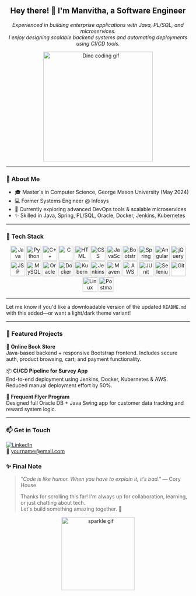 <h2 align="center">Hey there! 👋 I'm Manvitha, a Software Engineer</h2>

<p align="center">
  <i>
    Experienced in building enterprise applications with Java, PL/SQL, and microservices.<br>
    I enjoy designing scalable backend systems and automating deployments using CI/CD tools.
  </i>
</p>

<p align="center">
  <img src="https://raw.githubusercontent.com/saadeghi/saadeghi/master/dino.gif" width="300" alt="Dino coding gif"/>
</p>

---

### 🧠 About Me
- 🎓 Master's in Computer Science, George Mason University (May 2024)  
- 💻 Former Systems Engineer @ Infosys  
- 🌱 Currently exploring advanced DevOps tools & scalable microservices  
- ✨ Skilled in Java, Spring, PL/SQL, Oracle, Docker, Jenkins, Kubernetes

---

### 🚀 Tech Stack

<p align="center">
  <!-- Programming Languages -->
  <img src="https://cdn.jsdelivr.net/gh/devicons/devicon/icons/java/java-original.svg" width="40" title="Java"/>
  <img src="https://cdn.jsdelivr.net/gh/devicons/devicon/icons/python/python-original.svg" width="40" title="Python"/>
  <img src="https://cdn.jsdelivr.net/gh/devicons/devicon/icons/cplusplus/cplusplus-original.svg" width="40" title="C++"/>
  <img src="https://cdn.jsdelivr.net/gh/devicons/devicon/icons/c/c-original.svg" width="40" title="C"/>

  <!-- Web -->

  <img src="https://cdn.jsdelivr.net/gh/devicons/devicon/icons/html5/html5-original.svg" width="40" title="HTML"/>
  <img src="https://cdn.jsdelivr.net/gh/devicons/devicon/icons/css3/css3-original.svg" width="40" title="CSS"/>
  <img src="https://cdn.jsdelivr.net/gh/devicons/devicon/icons/javascript/javascript-original.svg" width="40" title="JavaScript"/>
  <img src="https://cdn.jsdelivr.net/gh/devicons/devicon/icons/bootstrap/bootstrap-original.svg" width="40" title="Bootstrap"/>

  <!-- Frameworks -->

  <img src="https://cdn.jsdelivr.net/gh/devicons/devicon/icons/spring/spring-original.svg" width="40" title="Spring"/>
  <img src="https://cdn.jsdelivr.net/gh/devicons/devicon/icons/angularjs/angularjs-original.svg" width="40" title="Angular"/>
  <img src="https://cdn.jsdelivr.net/gh/devicons/devicon/icons/jquery/jquery-original.svg" width="40" title="jQuery"/>
  <img src="https://cdn.jsdelivr.net/gh/devicons/devicon/icons/jsp/jsp-original.svg" width="40" title="JSP"/>

  <!-- Databases -->

  <img src="https://cdn.jsdelivr.net/gh/devicons/devicon/icons/mysql/mysql-original.svg" width="40" title="MySQL"/>
  <img src="https://cdn.jsdelivr.net/gh/devicons/devicon/icons/oracle/oracle-original.svg" width="40" title="Oracle"/>

  <!-- DevOps -->

  <img src="https://cdn.jsdelivr.net/gh/devicons/devicon/icons/docker/docker-original.svg" width="40" title="Docker"/>
  <img src="https://cdn.jsdelivr.net/gh/devicons/devicon/icons/kubernetes/kubernetes-plain.svg" width="40" title="Kubernetes"/>
  <img src="https://cdn.jsdelivr.net/gh/devicons/devicon/icons/jenkins/jenkins-original.svg" width="40" title="Jenkins"/>
  <img src="https://cdn.jsdelivr.net/gh/devicons/devicon/icons/maven/maven-original.svg" width="40" title="Maven"/>
  <img src="https://cdn.jsdelivr.net/gh/devicons/devicon/icons/aws/aws-original.svg" width="40" title="AWS"/>

  <!-- Tools & Testing -->

  <img src="https://cdn.jsdelivr.net/gh/devicons/devicon/icons/junit/junit-original.svg" width="40" title="JUnit"/>
  <img src="https://cdn.jsdelivr.net/gh/devicons/devicon/icons/selenium/selenium-original.svg" width="40" title="Selenium"/>
  <img src="https://cdn.jsdelivr.net/gh/devicons/devicon/icons/git/git-original.svg" width="40" title="Git"/>
  <img src="https://cdn.jsdelivr.net/gh/devicons/devicon/icons/linux/linux-original.svg" width="40" title="Linux"/>
  <img src="https://cdn.jsdelivr.net/gh/devicons/devicon/icons/postman/postman-original.svg" width="40" title="Postman"/>
</p>

---

Let me know if you'd like a downloadable version of the updated `README.md` with this added—or want a light/dark theme variant!

---

### 📂 Featured Projects

📘 **Online Book Store**  
Java-based backend + responsive Bootstrap frontend. Includes secure auth, product browsing, cart, and payment functionality.

📦 **CI/CD Pipeline for Survey App**  
End-to-end deployment using Jenkins, Docker, Kubernetes & AWS. Reduced manual deployment effort by 50%.

🛫 **Frequent Flyer Program**  
Designed full Oracle DB + Java Swing app for customer data tracking and reward system logic.

---

### 📫 Get in Touch

[![LinkedIn](https://img.shields.io/badge/LinkedIn-0077B5.svg?style=for-the-badge&logo=linkedin&logoColor=white)](https://www.linkedin.com/in/yourname)  
📧 yourname@email.com



### ✨ Final Note

> *"Code is like humor. When you have to explain it, it’s bad."* — Cory House  
>  
> Thanks for scrolling this far! I'm always up for collaboration, learning, or just chatting about tech.  
> Let's build something amazing together. 🚀

<p align="center">
  <img src="https://media.giphy.com/media/26tn33aiTi1jkl6H6/giphy.gif" width="200" alt="sparkle gif">
</p>
